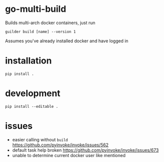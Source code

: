 # go-multi-build
Builds multi-arch docker containers, just run 
```
guilder build [name] --version 1
```
Assumes you've already installed docker and have logged in

# installation

```
pip install .
```

# development

```
pip install --editable .
```

# issues
- easier calling without `build` https://github.com/pyinvoke/invoke/issues/562
- default task help broken https://github.com/pyinvoke/invoke/issues/673
- unable to determine current docker user like mentioned 